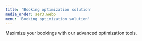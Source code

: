```yaml
---
title: 'Booking optimization solution'
media_order: ser3.webp
menu: 'Booking optimization solution'
---
```


Maximize your bookings with our advanced optimization tools.